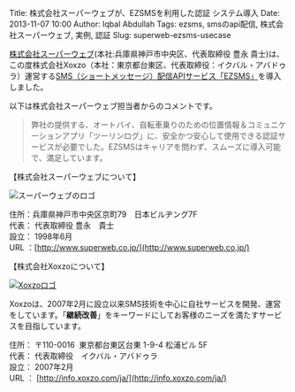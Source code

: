 Title: 株式会社スーパーウェブが、EZSMSを利用した認証 システム導入
Date: 2013-11-07 10:00
Author: Iqbal Abdullah
Tags: ezsms, smsのapi配信, 株式会社スーパーウェブ, 実例, 認証
Slug: superweb-ezsms-usecase

[株式会社スーパーウェブ](http://www.superweb.co.jp/)(本社:兵庫県神戸市中央区、代表取締役 豊永 貴士)は、この度株式会社Xoxzo（本社：東京都台東区、代表取締役：イクバル・アバドゥラ）運営する[SMS（ショートメッセージ）配信APIサービス「EZSMS」](http://www.ezsms.biz/ja)を導入しました。

以下は株式会社スーパーウェブ担当者からのコメントです。

> 弊社の提供する、オートバイ、自転車乗りのための位置情報＆コミュニケーションアプリ「ツーリンログ」に、安全かつ安心して使用できる認証サービスが必要でした。EZSMSはキャリアを問わず、スムーズに導入可能で、満足しています。

【株式会社スーパーウェブについて】

![スーパーウェブのロゴ]({filename}/images/client-logos/superweb.gif)

住所：兵庫県神戸市中央区京町79　日本ビルヂング7F  
代表： 代表取締役 豊永　貴士  
設立： 1998年6月  
URL ：[http://www.superweb.co.jp/](http://www.superweb.co.jp/)

【株式会社Xoxzoについて】

[![Xoxzoロゴ]({filename}/images/xoxzo-logo-02.png)](http://info.xoxzo.com/ja/)

Xoxzoは、2007年2月に設立以来SMS技術を中心に自社サービスを開発、運営をしています。「**継続改善**」をキーワードにしてお客様のニーズを満たすサービスを目指しています。

住所： 〒110-0016  東京都台東区台東 1-9-4 松浦ビル 5F  
代表： 代表取締役　イクバル・アバドゥラ  
設立： 2007年2月  
URL ： [http://info.xoxzo.com/ja/](http://info.xoxzo.com/ja/)

